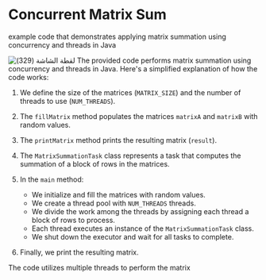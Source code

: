 # Concurrent Matrix Sum
example code that demonstrates applying matrix summation using concurrency and threads in Java

![‏‏لقطة الشاشة (329)](https://github.com/salahsaeed19/ConcurrentMatrixSum/assets/80893300/a62e6064-477c-4b72-b524-8053b4c45478)
The provided code performs matrix summation using concurrency and threads in Java. Here's a simplified explanation of how the code works:

1. We define the size of the matrices (`MATRIX_SIZE`) and the number of threads to use (`NUM_THREADS`).

2. The `fillMatrix` method populates the matrices `matrixA` and `matrixB` with random values.

3. The `printMatrix` method prints the resulting matrix (`result`).

4. The `MatrixSummationTask` class represents a task that computes the summation of a block of rows in the matrices.

5. In the `main` method:
   - We initialize and fill the matrices with random values.
   - We create a thread pool with `NUM_THREADS` threads.
   - We divide the work among the threads by assigning each thread a block of rows to process.
   - Each thread executes an instance of the `MatrixSummationTask` class.
   - We shut down the executor and wait for all tasks to complete.

6. Finally, we print the resulting matrix.

The code utilizes multiple threads to perform the matrix
